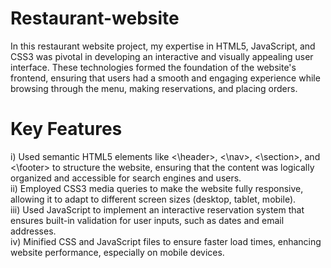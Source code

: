 # Restaurant-website
In this restaurant website project, my expertise in HTML5, JavaScript, and CSS3 was pivotal in developing an interactive and visually appealing user interface. These technologies formed the foundation of the website's frontend, ensuring that users had a smooth and engaging experience while browsing through the menu, making reservations, and placing orders.

# Key Features 
i) Used semantic HTML5 elements like <\header>, <\nav>, <\section>, and <\footer> to structure the website, ensuring that the content was logically organized and accessible for search engines and users.
<br>
ii) Employed CSS3 media queries to make the website fully responsive, allowing it to adapt to different screen sizes (desktop, tablet, mobile).
<br>
iii) Used JavaScript to implement an interactive reservation system that ensures built-in validation for user inputs, such as dates and email addresses.
<br>
iv) Minified CSS and JavaScript files to ensure faster load times, enhancing website performance, especially on mobile devices.
